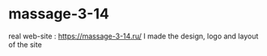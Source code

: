# massage-3-14
real web-site : https://massage-3-14.ru/
I made the design, logo and layout of the site
